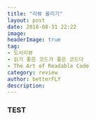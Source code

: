 ```yaml
---
title: "리뷰 올리기"
layout: post
date: 2018-08-31 22:22
image: 
headerImage: true
tag: 
- 도서리뷰
- 읽기 좋은 코드가 좋은 코드다
- The Art of Readable Code
category: review
author: betterFLY
description:
---
```



### TEST